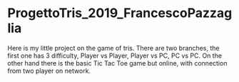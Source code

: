 # ProgettoTris_2019_FrancescoPazzaglia
Here is my little project on the game of tris. There are two branches, the first one has 3 difficulty, Player vs Player, Player vs PC, PC vs PC.
On the other hand there is the basic Tic Tac Toe game but online, with connection from two player on network. 
